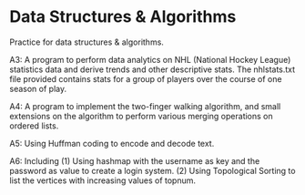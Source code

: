 # Data Structures & Algorithms
Practice for data structures & algorithms.

A3: A program to perform data analytics on NHL (National Hockey League) statistics data and derive trends and other descriptive stats. The nhlstats.txt file provided contains stats for a group of players over the course of one season of play.

A4: A program to implement the two-finger walking algorithm, and small extensions on the algorithm to perform various merging operations on ordered lists.

A5: Using Huffman coding to encode and decode text.

A6: Including (1) Using hashmap with the username as key and the password as value to create a login system.
              (2) Using Topological Sorting to list the vertices with increasing values of topnum.
